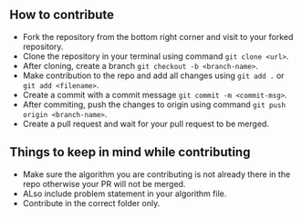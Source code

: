 ## How to contribute
 - Fork the repository from the bottom right corner and visit to your forked repository.
 - Clone the repository in your terminal using command ```git clone <url>```.
 - After cloning, create a branch ```git checkout -b <branch-name>```.
 - Make contribution to the repo and add all changes using ```git add .``` or ```git add <filename>```.
 - Create a commit with a commit message ```git commit -m <commit-msg>```.
 - After commiting, push the changes to origin using command ```git push origin <branch-name>```.
 - Create a pull request and wait for your pull request to be merged.
## Things to keep in mind while contributing
 - Make sure the algorithm you are contributing is not already there in the repo otherwise your PR will not be merged.
 - ALso include problem statement in your algorithm file.
 - Contribute in the correct folder only.
